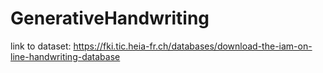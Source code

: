 # GenerativeHandwriting

link to dataset: https://fki.tic.heia-fr.ch/databases/download-the-iam-on-line-handwriting-database
